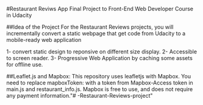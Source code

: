 
#Restaurant Reviws App
Final Project to Front-End Web Developer Course in Udacity 

##Idea of the Project
For the Restaurant Reviews projects, you will incrementally convert a static webpage that get code from Udacity to a mobile-ready web application

1- convert static design to reponsive on different size display. 
2- Accessible to screen reader.
3- Progressive Web Application by caching some assets for offline use.

##Leaflet.js and Mapbox:
This repository uses leafletjs with Mapbox. You need to replace mapboxToken: with a token from Mapbox-Access token in main.js and restaurant_info.js. Mapbox is free to use, and does not require any payment information."# -Restaurant-Reviews-project" 
